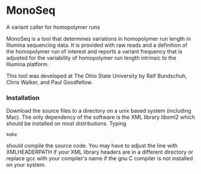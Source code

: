 # MonoSeq
A variant caller for homopolymer runs

MonoSeq is a tool that determines variations in homopolymer run length in Illumina sequencing data.  It is provided with raw reads and a definition of the homopolymer run of interest and reports a variant frequency that is adjusted for the variability of homopolymer run length intrinsic to the Illumina platform.

This tool was developed at The Ohio State University by Ralf Bundschuh, Chris Walker, and Paul Goodfellow.

### Installation ###

Download the source files to a directory on a unix based system (including Mac).  The only dependency of the software is the XML library libxml2 which should be installed on most distributions. Typing

    make

should compile the source code.  You may have to adjust the line with XMLHEADERPATH if your XML library headers are in a different directory or replace gcc with your compiler's name if the gnu C compiler is not installed on your system.

